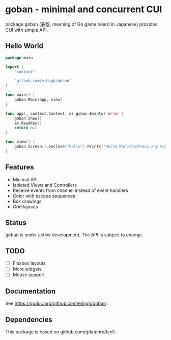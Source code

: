 # goban - minimal and concurrent CUI

package goban (碁盤, meaning of Go game board in Japanese) provides CUI with simple API.

## Hello World

```go
package main

import (
	"context"

	"github.com/eihigh/goban"
)

func main() {
	goban.Main(app, view)
}

func app(_ context.Context, es goban.Events) error {
	goban.Show()
	es.ReadKey()
	return nil
}

func view() {
	goban.Screen().Enclose("hello").Prints("Hello World!\nPress any key to exit.")
}
```

## Features

* Minimal API
* Isolated Views and Controllers
* Receive events from channel instead of event handlers
* Color with escape sequences
* Box drawings
* Grid layouts

## Status

goban is under active development. The API is subject to change.

## TODO

* [ ] Flexbox layouts
* [ ] More widgets
* [ ] Mouse support

## Documentation

See https://godoc.org/github.com/eihigh/goban .

## Dependencies

This package is based on github.com/gdamore/tcell .
